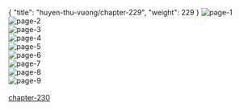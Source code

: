 { "title": "huyen-thu-vuong/chapter-229", "weight": 229 }
<img src="huyen-thu-vuong_0229_01-49f064dbb1e9772955304142ee620a83.webp" alt="page-1" origin="http://1.bp.blogspot.com/-L-53_Gy8AkQ/W2LS-bgq7xI/AAAAAAAAJBQ/Lydj7SxTYd0KUSHFMv6YdcggbytbjCEewCLcBGAs/s1600/1.jpg?imgmax=0"><br/>
<img src="huyen-thu-vuong_0229_02-2db71fb32197b9f49579dac914b7292e.webp" alt="page-2" origin="http://1.bp.blogspot.com/-MspJHZ4nuh4/W2LS-TD0XoI/AAAAAAAAJBI/LZGm4mjoPwc_BG_4fR1kDhgsLRz76ox4wCLcBGAs/s1600/2.jpg?imgmax=0"><br/>
<img src="huyen-thu-vuong_0229_03-a0248ff0741d589b2c88636b207a8b6c.webp" alt="page-3" origin="http://1.bp.blogspot.com/-oWLvrKToyHE/W2LS-RrrpnI/AAAAAAAAJBM/LjITduVg5gQBPInNbSGv8TJFD8moSl1lwCLcBGAs/s1600/3.jpg?imgmax=0"><br/>
<img src="huyen-thu-vuong_0229_04-29cf5dd839d9e8fdfac46e0f5532bba3.webp" alt="page-4" origin="http://1.bp.blogspot.com/-dqXPbg-YaB0/W2LS-2bRzbI/AAAAAAAAJBU/CUVb8xN1fk4dG8pesB11ZtaS6CAW0AA6ACLcBGAs/s1600/4.jpg?imgmax=0"><br/>
<img src="huyen-thu-vuong_0229_05-58d32e78d21ae73e0c591c9096809798.webp" alt="page-5" origin="http://1.bp.blogspot.com/-7hiZKs3Pvgc/W2LS_H1ECvI/AAAAAAAAJBY/0TR5q-E80IgK6QMqwN6XVAqvlj0wbYPyACLcBGAs/s1600/5.jpg?imgmax=0"><br/>
<img src="huyen-thu-vuong_0229_06-deee33a390c4ff72c1f6f6d568d147a9.webp" alt="page-6" origin="http://1.bp.blogspot.com/-Au4q3sj0pLg/W2LS_XgQTeI/AAAAAAAAJBc/AdK0z0HtyUQpS28d_wde6ayIiKyV5WptQCLcBGAs/s1600/6.jpg?imgmax=0"><br/>
<img src="huyen-thu-vuong_0229_07-114238fffaee116609ac5edfd00cad2f.webp" alt="page-7" origin="http://1.bp.blogspot.com/-fjbzvkiJM3Y/W2LS_hwfAlI/AAAAAAAAJBg/x6mee68Yb60rhSssRuSB61LWGl9kq4nUQCLcBGAs/s1600/7.jpg?imgmax=0"><br/>
<img src="huyen-thu-vuong_0229_08-7c2dc4b5254bfed1deb478fd5fa94d2e.webp" alt="page-8" origin="http://1.bp.blogspot.com/-dmAJ4dAmr6U/W2LS_siIx-I/AAAAAAAAJBk/5Zv7M40pLr8z3sNsYRTZJpWM5zAEkHoewCLcBGAs/s1600/8.jpg?imgmax=0"><br/>
<img src="huyen-thu-vuong_0229_09-c9410926d0a13647c860c258a33ae43e.webp" alt="page-9" origin="http://1.bp.blogspot.com/-_Xqdp-XD0LE/W2LS_wmdMmI/AAAAAAAAJBo/PF9IaVd2iHI0OHIKQxHcfxZGKO6NQEQuQCLcBGAs/s1600/9.jpg?imgmax=0"><br/>
<br/><a class="nextchap" href="/huyen-thu-vuong/chapter-230">chapter-230</a>
